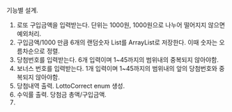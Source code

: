 기능별 설계.
1. 로또 구입금액을 입력받는다. 단위는 1000원, 1000원으로 나누어 떨어지지 않으면 예외처리.
2. 구입금액/1000 만큼 6개의 랜덤숫자 List를 ArrayList로 저장한다. 이때 숫자는 오름차순으로 정렬.
3. 당첨번호를 입력받는다. 6개 입력이며 1~45까지의 범위내의 중복되지 않아야함.
4. 보너스 번호를 입력받는다. 1개 입력이며 1~45까지의 범위내의 앞의 당첨번호와 중복되지 않아야함.
5. 당첨내역 출력. LottoCorrect enum 생성.
6. 수익률 출력. 당첨금 총액/구입금액.
7. 
